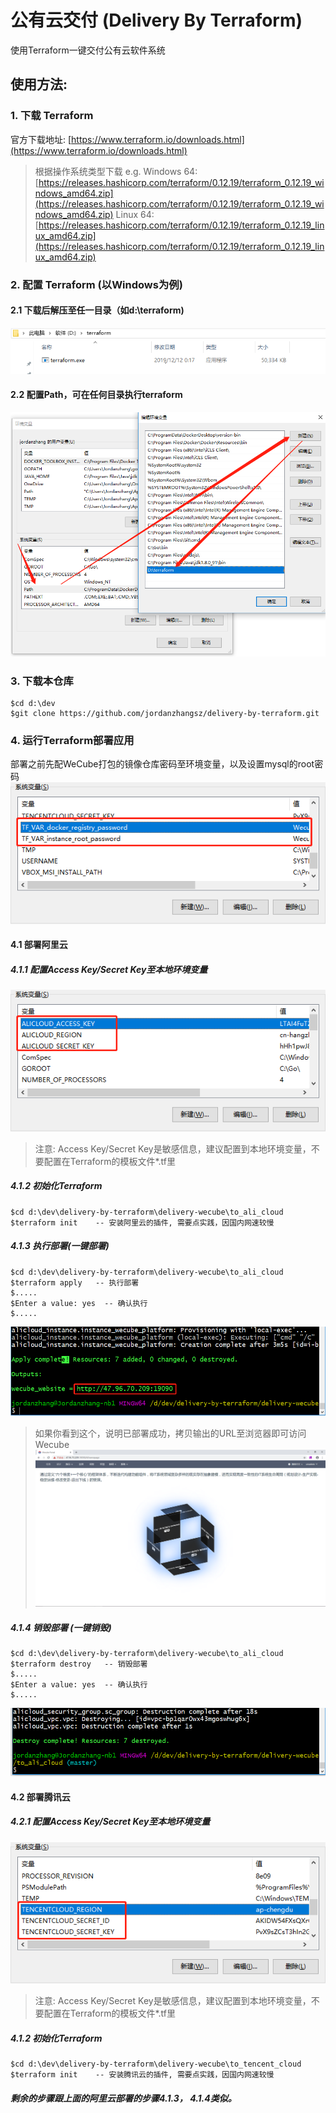 # 公有云交付 (Delivery By Terraform)
使用Terraform一键交付公有云软件系统

## 使用方法:
### 1. 下载 Terraform
官方下载地址:
[https://www.terraform.io/downloads.html](https://www.terraform.io/downloads.html)
>根据操作系统类型下载
e.g. 
Windows 64: [https://releases.hashicorp.com/terraform/0.12.19/terraform_0.12.19_windows_amd64.zip](https://releases.hashicorp.com/terraform/0.12.19/terraform_0.12.19_windows_amd64.zip)
Linux 64: [https://releases.hashicorp.com/terraform/0.12.19/terraform_0.12.19_linux_amd64.zip](https://releases.hashicorp.com/terraform/0.12.19/terraform_0.12.19_linux_amd64.zip)

### 2. 配置 Terraform (以Windows为例)
#### 2.1 下载后解压至任一目录（如d:\terraform)
![terraform location](docs/images/terraform_location.png) 
#### 2.2 配置Path，可在任何目录执行terraform
![terraform env path](docs/images/terraform_env_path.png)

### 3. 下载本仓库
```
$cd d:\dev
$git clone https://github.com/jordanzhangsz/delivery-by-terraform.git
```

### 4. 运行Terraform部署应用
部署之前先配WeCube打包的镜像仓库密码至环境变量，以及设置mysql的root密码
![terraform app password](docs/images/passwords.png) 

#### 4.1 部署阿里云
##### 4.1.1 配置Access Key/Secret Key至本地环境变量 
![terraform ali cloud key](docs/images/terraform_ali_cloud_key.png)
>注意: Access Key/Secret Key是敏感信息，建议配置到本地环境变量，不要配置在Terraform的模板文件*.tf里
##### 4.1.2 初始化Terraform
```
$cd d:\dev\delivery-by-terraform\delivery-wecube\to_ali_cloud
$terraform init    -- 安装阿里云的插件, 需要点实践，因国内网速较慢
```
##### 4.1.3 执行部署(一键部署)
```
$cd d:\dev\delivery-by-terraform\delivery-wecube\to_ali_cloud
$terraform apply   -- 执行部署
$.....
$Enter a value: yes  -- 确认执行
$.....
```
![terraform apply ](docs/images/terraform_ali_cloud_apply.png)
>如果你看到这个，说明已部署成功，拷贝输出的URL至浏览器即可访问Wecube
![wecube ](docs/images/wecube.png)


##### 4.1.4 销毁部署 (一键销毁)
```
$cd d:\dev\delivery-by-terraform\delivery-wecube\to_ali_cloud
$terraform destroy   -- 销毁部署
$.....
$Enter a value: yes  -- 确认执行
$.....
```
![terraform deploy   ](docs/images/terraform_ali_cloud_destroy.png)

#### 4.2 部署腾讯云
##### 4.2.1 配置Access Key/Secret Key至本地环境变量 
![terraform tencent cloud key](docs/images/terraform_tencent_cloud_key.png)
>注意: Access Key/Secret Key是敏感信息，建议配置到本地环境变量，不要配置在Terraform的模板文件*.tf里

##### 4.1.2 初始化Terraform
```
$cd d:\dev\delivery-by-terraform\delivery-wecube\to_tencent_cloud
$terraform init    -- 安装腾讯云的插件, 需要点实践，因国内网速较慢
```

##### 剩余的步骤跟上面的阿里云部署的步骤4.1.3， 4.1.4类似。
